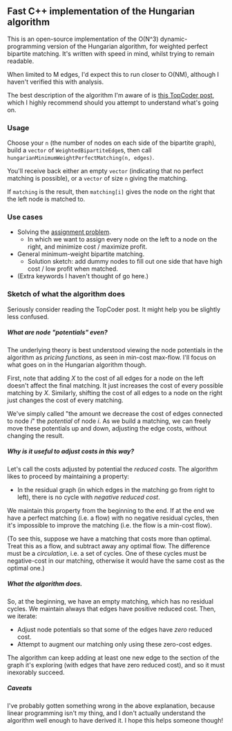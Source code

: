 Fast C++ implementation of the Hungarian algorithm
--------------------------------------------------

This is an open-source implementation of the O(N^3) dynamic-programming version of the
Hungarian algorithm, for weighted perfect bipartite matching.
It's written with speed in mind, whilst trying to remain readable.

When limited to M edges, I'd expect this to run closer to O(NM), although I haven't verified
this with analysis.

The best description of the algorithm I'm aware of is
[this TopCoder post](https://www.topcoder.com/community/data-science/data-science-tutorials/assignment-problem-and-hungarian-algorithm/),
which I highly recommend should you attempt to understand what's going on.


### Usage

Choose your `n` (the number of nodes on each side of the bipartite graph),
build a `vector` of `WeightedBipartiteEdge`s, then call `hungarianMinimumWeightPerfectMatching(n, edges)`.

You'll receive back either an empty `vector` (indicating that no perfect matching is possible),
or a `vector` of size `n` giving the matching.

If `matching` is the result, then `matching[i]` gives the node on the right that the left node is matched to.


### Use cases

- Solving the [assignment problem](https://en.wikipedia.org/wiki/Assignment_problem).
  - In which we want to assign every node on the left to a node on the right, and minimize cost / maximize profit.
- General minimum-weight bipartite matching.
  - Solution sketch: add dummy nodes to fill out one side that have high cost / low profit when matched.
- (Extra keywords I haven't thought of go here.)



### Sketch of what the algorithm does

Seriously consider reading the TopCoder post. It might help you be slightly less confused.

##### What are node "potentials" even?

The underlying theory is best understood viewing the node potentials in the algorithm
as _pricing functions_, as seen in min-cost max-flow. I'll focus on what goes on in the Hungarian algorithm though.

First, note that adding _X_ to the cost of all edges for a node on the left doesn't affect
the final matching. It just increases the cost of every possible matching by _X_.
Similarly, shifting the cost of all edges to a node on the right just changes the cost of every matching.

We've simply called "the amount we decrease the cost of edges connected to node _i_" the _potential_ of node _i_.
As we build a matching, we can freely move these potentials up and down, adjusting the edge costs,
without changing the result. 

##### Why is it useful to adjust costs in this way?

Let's call the costs adjusted by potential the _reduced costs_.
The algorithm likes to proceed by maintaining a property:

- In the residual graph (in which edges in the matching go from right to left), there is no cycle with _negative reduced cost_. 

We maintain this property from the beginning to the end.
If at the end we have a perfect matching (i.e. a flow) with no negative residual cycles,
then it's impossible to improve the matching (i.e. the flow is a min-cost flow).

(To see this, suppose we have a matching that costs more than optimal.
Treat this as a flow, and subtract away any optimal flow.
The difference must be a _circulation_, i.e. a set of cycles.
One of these cycles must be negative-cost in our matching, otherwise it would have the same cost as the optimal one.)  

##### What the algorithm does.

So, at the beginning, we have an empty matching, which has no residual cycles.
We maintain always that edges have positive reduced cost. Then, we iterate:

- Adjust node potentials so that some of the edges have _zero_ reduced cost.
- Attempt to augment our matching only using these zero-cost edges.

The algorithm can keep adding at least one new edge to the section of the graph it's exploring
(with edges that have zero reduced cost), and so it must inexorably succeed.

##### Caveats

I've probably gotten something wrong in the above explanation, because linear programming isn't my thing,
and I don't actually understand the algorithm well enough to have derived it. I hope this helps someone though!